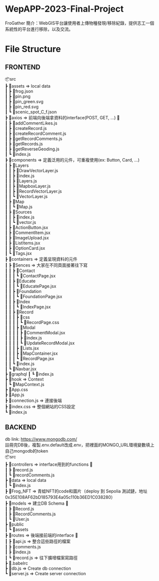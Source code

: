 # WepAPP-2023-Final-Project

FroGather
簡介：WebGIS平台讓使用者上傳物種發現/移除紀錄，提供志工一個系統性的平台進行移除，以及交流。

# File Structure
## FRONTEND
📦src  
 ┣ 📂assets => local data  
 ┃ ┣ 📜frog.json    
 ┃ ┣ 📜pin.png  
 ┃ ┣ 📜pin_green.svg  
 ┃ ┣ 📜pin_red.svg  
 ┃ ┗ 📜scenic_spot_C_f.json  
 ┣ 📂axios => 前端向後端拿資料的interface(POST, GET, ...) 📌  
 ┃ ┣ 📜addCommentLikes.js  
 ┃ ┣ 📜createRecord.js  
 ┃ ┣ 📜createRecordComment.js  
 ┃ ┣ 📜getRecordComments.js  
 ┃ ┣ 📜getRecords.js  
 ┃ ┣ 📜getReverseGeoding.js  
 ┃ ┗ 📜index.js  
 ┣ 📂components => 定義泛用的元件，可重複使用(ex: Button, Card, ...)  
 ┃ ┣ 📂Layers  
 ┃ ┃ ┣ 📜DrawVectorLayer.js  
 ┃ ┃ ┣ 📜index.js  
 ┃ ┃ ┣ 📜Layers.js  
 ┃ ┃ ┣ 📜MapboxLayer.js  
 ┃ ┃ ┣ 📜RecordVectorLayer.js  
 ┃ ┃ ┗ 📜VectorLayer.js  
 ┃ ┣ 📂Map  
 ┃ ┃ ┗ 📜Map.js  
 ┃ ┣ 📂Sources  
 ┃ ┃ ┣ 📜index.js  
 ┃ ┃ ┗ 📜vector.js  
 ┃ ┣ 📜ActionButton.jsx  
 ┃ ┣ 📜CommentItem.jsx  
 ┃ ┣ 📜ImageUpload.jsx  
 ┃ ┣ 📜ListItems.jsx  
 ┃ ┣ 📜OptionCard.jsx  
 ┃ ┗ 📜Tags.jsx  
 ┣ 📂containers => 定義呈現資料的元件  
 ┃ ┣ 📂Sences => 大家在不同頁面接著往下寫  
 ┃ ┃ ┣ 📂Contact  
 ┃ ┃ ┃ ┗ 📜ContactPage.jsx  
 ┃ ┃ ┣ 📂Educate  
 ┃ ┃ ┃ ┗ 📜EducatePage.jsx  
 ┃ ┃ ┣ 📂Foundation  
 ┃ ┃ ┃ ┗ 📜FoundationPage.jsx  
 ┃ ┃ ┣ 📂Index  
 ┃ ┃ ┃ ┗ 📜IndexPage.jsx  
 ┃ ┃ ┣ 📂Record  
 ┃ ┃ ┃ ┣ 📂css  
 ┃ ┃ ┃ ┃ ┗ 📜RecordPage.css  
 ┃ ┃ ┃ ┣ 📂Modal  
 ┃ ┃ ┃ ┃ ┣ 📜CommentModal.jsx  
 ┃ ┃ ┃ ┃ ┣ 📜index.js  
 ┃ ┃ ┃ ┃ ┗ 📜UpdateRecordModal.jsx  
 ┃ ┃ ┃ ┣ 📜Lists.jsx  
 ┃ ┃ ┃ ┣ 📜MapContainer.jsx  
 ┃ ┃ ┃ ┗ 📜RecordPage.jsx  
 ┃ ┃ ┗ 📜index.js  
 ┃ ┗ 📜Navbar.jsx  
 ┣ 📂graphql 
 ┃ ┗ 📜index.js  
 ┣ 📂hook  => Context  
 ┃ ┗ 📜MapContext.js  
 ┣ 📜App.css  
 ┣ 📜App.js  
 ┣ 📜connection.js => 連接後端  
 ┣ 📜index.css => 整個網站的CSS設定  
 ┗ 📜index.js  

## BACKEND
db link: https://www.mongodb.com/  
註冊完DB後，複製.env.default改成.env，把裡面的MONGO_URL環境變數填上自己mongodb的token  
📦src  
 ┣ 📂controllers => interface用到的functions 📌  
 ┃ ┣ 📜record.js  
 ┃ ┗ 📜recordComments.js  
 ┣ 📂data => local data  
 ┃ ┗ 📜index.js  
 ┣ 📂Frog_NFT => 青蛙NFT的code和圖片（deploy 到 Sepolia 測試鏈，地址 0x35E108AF62bD185793E4a05c110b36ED1C038280）    
 ┣ 📂models => 建立DB Schema 📌  
 ┃ ┣ 📜Record.js  
 ┃ ┣ 📜RecordComments.js  
 ┃ ┗ 📜User.js  
 ┣ 📂public   
 ┃ ┗ 📂assets   
 ┣ 📂routes => 後端接前端的interface 📌  
 ┃ ┣ 📜api.js => 整合這些路徑的檔案  
 ┃ ┣ 📜comments.js  
 ┃ ┣ 📜index.js  
 ┃ ┗ 📜record.js => 往下擴增檔案寫路徑  
 ┣ 📜.babelrc  
 ┣ 📜db.js => Create db connection  
 ┗ 📜server.js => Create server connection  
